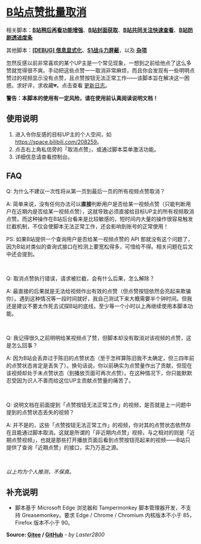 # [B站点赞批量取消](https://greasyfork.org/zh-CN/scripts/445754)

相关脚本：**[B站稍后再看功能增强](https://greasyfork.org/zh-CN/scripts/395456)**、**[B站封面获取](https://greasyfork.org/zh-CN/scripts/395575)**、**[B站共同关注快速查看](https://greasyfork.org/zh-CN/scripts/428453)**、**[B站防剧透进度条](https://greasyfork.org/zh-CN/scripts/411092)**

其他脚本：**[[DEBUG] 信息显式化](https://greasyfork.org/zh-CN/scripts/429521)**、**[S1战斗力屏蔽](https://greasyfork.org/zh-CN/scripts/394407)**，以及 **[杂项](https://greasyfork.org/zh-CN/scripts?language=all&set=470770)**

忽然反感以前非常喜欢的某个UP主是一个常见现象，一想到之前给他点了这么多赞就觉得很不爽。手动把这些点赞一一取消非常麻烦，而且你会发现有一些明明点赞过的视频显示没有点赞，且点赞按钮无法正常工作——该脚本旨在解决这一困惑。求好评，求收藏💔。点击查看 [更新日志](https://gitee.com/liangjiancang/userscript/blob/master/script/BilibiliCancelLikes/changelog.md)。

**警告：本脚本的使用有一定风险，请在使用前认真阅读说明文档！**

## 使用说明

1. 进入令你反感的目标UP主的个人空间，如 <https://space.bilibili.com/208259>。
2. 点击右上角私信旁的「取消点赞」，或通过脚本菜单激活功能。
3. 详细信息请查看控制台。

## FAQ

Q: 为什么不建议一次性将从第一页到最后一页的所有视频点赞取消？

A: 简单来说，没有任何办法可以**直接**判断用户是否给某一视频点赞（只能判断用户在近期内是否给某一视频点赞），这就导致必须直接给目标UP主的所有视频取消点赞。而这种操作在B站后台看来是比较敏感的，短时间内大量的操作很容易触发拦截机制，不仅会使脚本无法正常工作，还会影响到账号的正常使用！

PS: 如果B站提供一个查询用户是否给某一视频点赞的 API 那就没有这个问题了，因为B站对类似的查询式接口在检测上要宽松得多，可惜给不得。相关问题在后文中还会提到。

<br>

Q: 取消点赞执行错误，请求被拦截，会有什么后果，怎么解除？

A: 最直接的后果就是无法给视频作出有效的点赞（但点赞按钮依然会亮起来欺骗你）。遇到这种情况等一段时间就好，我自己测试下来大概需要半个钟时间。但我还是建议不要太作死去试探B站的底线，至少等一个小时以上再继续使用本脚本功能。

<br>

Q: 我记得很久之前明明给某视频点了赞，但脚本却没有取消对该视频的点赞，这是怎么回事？

A: 因为B站会丢弃过于陈旧的点赞状态（至于怎样算陈旧我不太确定，但三四年前的点赞状态肯定是丢失了）。换句话说，你以前确实为点赞量作出了贡献，但现在该视频却处于未点赞状态（到播放页面可再次点赞）。在这种情况下，你只能默默忍受因为识人不善而给这位UP主贡献点赞量的痛苦了。

<br>

Q: 说明文档在前面提到「点赞按钮无法正常工作」的视频，是否就是上一问题中提到的点赞状态丢失的视频？

A: 并不是的，这些「点赞按钮无法正常工作」的视频，你对其的点赞状态依然存在且能通过脚本取消。这就是所谓的「非近期内点赞」视频，与之相对的则是「近期点赞视频」，也就是那些打开播放页面后看到点赞按钮亮起来的视频——B站只提供了查询「近期点赞」的接口，实乃万恶之源。

<br>

*以上均为个人推测，不保真。*

## 补充说明

* 脚本基于 Microsoft Edge 浏览器和 Tampermonkey 脚本管理器开发，不支持 Greasemonkey。要求 Edge / Chrome / Chromium 内核版本不小于 85，Firefox 版本不小于 90。

**Source: [Gitee](https://gitee.com/liangjiancang/userscript/tree/master/script/BilibiliCancelLikes) / [GitHub](https://github.com/liangjiancang/userscript/tree/master/script/BilibiliCancelLikes)** - *by Laster2800*
